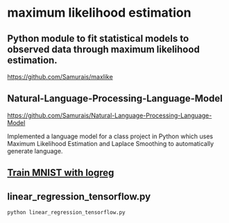 # maximum likelihood estimation

## Python module to fit statistical models to observed data through maximum likelihood estimation.
https://github.com/Samurais/maxlike


## Natural-Language-Processing-Language-Model

https://github.com/Samurais/Natural-Language-Processing-Language-Model

Implemented a language model for a class project in Python which uses Maximum Likelihood Estimation and Laplace Smoothing to automatically generate language.

## [Train MNIST with logreg](./logreg)

## linear_regression_tensorflow.py

```
python linear_regression_tensorflow.py
```